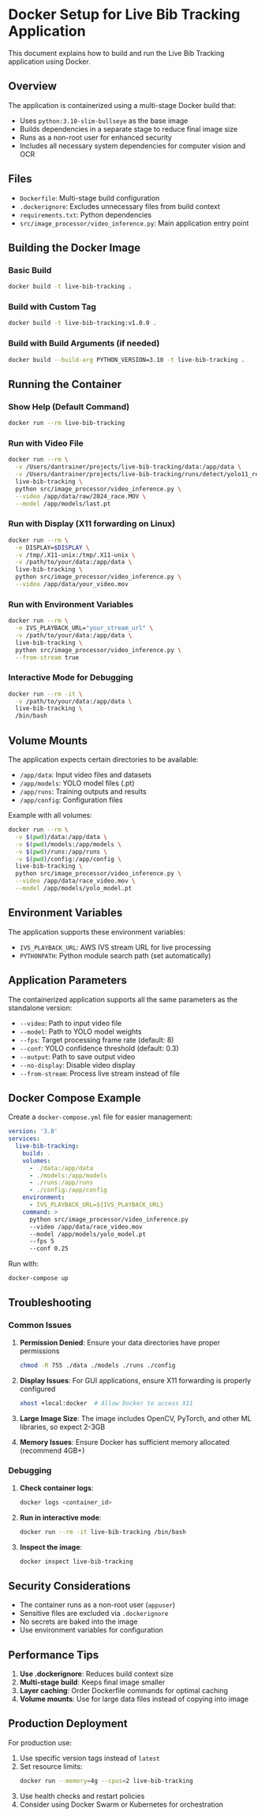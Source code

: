 # Docker Setup for Live Bib Tracking Application

This document explains how to build and run the Live Bib Tracking application using Docker.

## Overview

The application is containerized using a multi-stage Docker build that:
- Uses `python:3.10-slim-bullseye` as the base image
- Builds dependencies in a separate stage to reduce final image size
- Runs as a non-root user for enhanced security
- Includes all necessary system dependencies for computer vision and OCR

## Files

- `Dockerfile`: Multi-stage build configuration
- `.dockerignore`: Excludes unnecessary files from build context
- `requirements.txt`: Python dependencies
- `src/image_processor/video_inference.py`: Main application entry point

## Building the Docker Image

### Basic Build
```bash
docker build -t live-bib-tracking .
```

### Build with Custom Tag
```bash
docker build -t live-bib-tracking:v1.0.0 .
```

### Build with Build Arguments (if needed)
```bash
docker build --build-arg PYTHON_VERSION=3.10 -t live-bib-tracking .
```

## Running the Container

### Show Help (Default Command)
```bash
docker run --rm live-bib-tracking
```

### Run with Video File
```bash
docker run --rm \
  -v /Users/dantrainer/projects/live-bib-tracking/data:/app/data \
  -v /Users/dantrainer/projects/live-bib-tracking/runs/detect/yolo11_reshuffled_data/weights:/app/models \
  live-bib-tracking \
  python src/image_processor/video_inference.py \
  --video /app/data/raw/2024_race.MOV \
  --model /app/models/last.pt
```

### Run with Display (X11 forwarding on Linux)
```bash
docker run --rm \
  -e DISPLAY=$DISPLAY \
  -v /tmp/.X11-unix:/tmp/.X11-unix \
  -v /path/to/your/data:/app/data \
  live-bib-tracking \
  python src/image_processor/video_inference.py \
  --video /app/data/your_video.mov
```

### Run with Environment Variables
```bash
docker run --rm \
  -e IVS_PLAYBACK_URL="your_stream_url" \
  -v /path/to/your/data:/app/data \
  live-bib-tracking \
  python src/image_processor/video_inference.py \
  --from-stream true
```

### Interactive Mode for Debugging
```bash
docker run --rm -it \
  -v /path/to/your/data:/app/data \
  live-bib-tracking \
  /bin/bash
```

## Volume Mounts

The application expects certain directories to be available:

- `/app/data`: Input video files and datasets
- `/app/models`: YOLO model files (.pt)
- `/app/runs`: Training outputs and results
- `/app/config`: Configuration files

Example with all volumes:
```bash
docker run --rm \
  -v $(pwd)/data:/app/data \
  -v $(pwd)/models:/app/models \
  -v $(pwd)/runs:/app/runs \
  -v $(pwd)/config:/app/config \
  live-bib-tracking \
  python src/image_processor/video_inference.py \
  --video /app/data/race_video.mov \
  --model /app/models/yolo_model.pt
```

## Environment Variables

The application supports these environment variables:

- `IVS_PLAYBACK_URL`: AWS IVS stream URL for live processing
- `PYTHONPATH`: Python module search path (set automatically)

## Application Parameters

The containerized application supports all the same parameters as the standalone version:

- `--video`: Path to input video file
- `--model`: Path to YOLO model weights
- `--fps`: Target processing frame rate (default: 8)
- `--conf`: YOLO confidence threshold (default: 0.3)
- `--output`: Path to save output video
- `--no-display`: Disable video display
- `--from-stream`: Process live stream instead of file

## Docker Compose Example

Create a `docker-compose.yml` file for easier management:

```yaml
version: '3.8'
services:
  live-bib-tracking:
    build: .
    volumes:
      - ./data:/app/data
      - ./models:/app/models
      - ./runs:/app/runs
      - ./config:/app/config
    environment:
      - IVS_PLAYBACK_URL=${IVS_PLAYBACK_URL}
    command: >
      python src/image_processor/video_inference.py
      --video /app/data/race_video.mov
      --model /app/models/yolo_model.pt
      --fps 5
      --conf 0.25
```

Run with:
```bash
docker-compose up
```

## Troubleshooting

### Common Issues

1. **Permission Denied**: Ensure your data directories have proper permissions
   ```bash
   chmod -R 755 ./data ./models ./runs ./config
   ```

2. **Display Issues**: For GUI applications, ensure X11 forwarding is properly configured
   ```bash
   xhost +local:docker  # Allow Docker to access X11
   ```

3. **Large Image Size**: The image includes OpenCV, PyTorch, and other ML libraries, so expect 2-3GB
   
4. **Memory Issues**: Ensure Docker has sufficient memory allocated (recommend 4GB+)

### Debugging

1. **Check container logs**:
   ```bash
   docker logs <container_id>
   ```

2. **Run in interactive mode**:
   ```bash
   docker run --rm -it live-bib-tracking /bin/bash
   ```

3. **Inspect the image**:
   ```bash
   docker inspect live-bib-tracking
   ```

## Security Considerations

- The container runs as a non-root user (`appuser`)
- Sensitive files are excluded via `.dockerignore`
- No secrets are baked into the image
- Use environment variables for configuration

## Performance Tips

1. **Use .dockerignore**: Reduces build context size
2. **Multi-stage build**: Keeps final image smaller
3. **Layer caching**: Order Dockerfile commands for optimal caching
4. **Volume mounts**: Use for large data files instead of copying into image

## Production Deployment

For production use:

1. Use specific version tags instead of `latest`
2. Set resource limits:
   ```bash
   docker run --memory=4g --cpus=2 live-bib-tracking
   ```
3. Use health checks and restart policies
4. Consider using Docker Swarm or Kubernetes for orchestration
